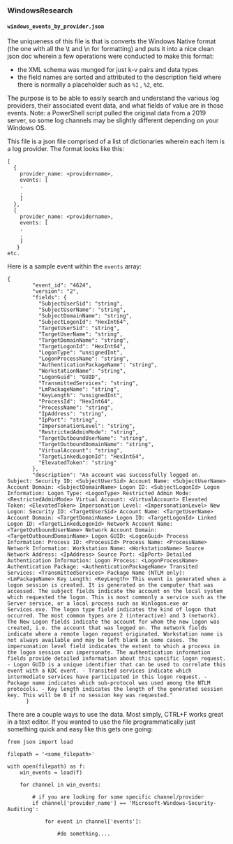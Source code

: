 ### WindowsResearch

#### `windows_events_by_provider.json`
The uniqueness of this file is that is converts the Windows Native format (the one with all the \t and \n for formatting) and puts it into a nice clean json doc wherein a few operations were conducted to make this format:
- the XML schema was munged for just k-v pairs and data types
- the field names are sorted and attributed to the description field where there is normally a placeholder such as `%1` , `%2`, etc.

The purpose is to be able to easily search and understand the various log providers, their associated event data, and what fields of value are in those events. Note: a PowerShell script pulled the original data from a 2019 server, so some log channels may be slightly different depending on your Windows OS.

This file is a json file comprised of a list of dictionaries wherein each item is a log provider. The format looks like this:

```
[
  {
    provider_name: <providername>,
    events: [
    .
    .
    ]
  },
  {
    provider_name: <providername>,
    events: [
    .
    .
    ]
   }
etc.
```
Here is a sample event within the `events` array:
```
{
        "event_id": "4624",
        "version": "2",
        "fields": {
          "SubjectUserSid": "string",
          "SubjectUserName": "string",
          "SubjectDomainName": "string",
          "SubjectLogonId": "HexInt64",
          "TargetUserSid": "string",
          "TargetUserName": "string",
          "TargetDomainName": "string",
          "TargetLogonId": "HexInt64",
          "LogonType": "unsignedInt",
          "LogonProcessName": "string",
          "AuthenticationPackageName": "string",
          "WorkstationName": "string",
          "LogonGuid": "GUID",
          "TransmittedServices": "string",
          "LmPackageName": "string",
          "KeyLength": "unsignedInt",
          "ProcessId": "HexInt64",
          "ProcessName": "string",
          "IpAddress": "string",
          "IpPort": "string",
          "ImpersonationLevel": "string",
          "RestrictedAdminMode": "string",
          "TargetOutboundUserName": "string",
          "TargetOutboundDomainName": "string",
          "VirtualAccount": "string",
          "TargetLinkedLogonId": "HexInt64",
          "ElevatedToken": "string"
        },
        "description": "An account was successfully logged on. Subject: Security ID: <SubjectUserSid> Account Name: <SubjectUserName> Account Domain: <SubjectDomainName> Logon ID: <SubjectLogonId> Logon Information: Logon Type: <LogonType> Restricted Admin Mode: <RestrictedAdminMode> Virtual Account: <VirtualAccount> Elevated Token: <ElevatedToken> Impersonation Level: <ImpersonationLevel> New Logon: Security ID: <TargetUserSid> Account Name: <TargetUserName> Account Domain: <TargetDomainName> Logon ID: <TargetLogonId> Linked Logon ID: <TargetLinkedLogonId> Network Account Name: <TargetOutboundUserName> Network Account Domain: <TargetOutboundDomainName> Logon GUID: <LogonGuid> Process Information: Process ID: <ProcessId> Process Name: <ProcessName> Network Information: Workstation Name: <WorkstationName> Source Network Address: <IpAddress> Source Port: <IpPort> Detailed Authentication Information: Logon Process: <LogonProcessName> Authentication Package: <AuthenticationPackageName> Transited Services: <TransmittedServices> Package Name (NTLM only): <LmPackageName> Key Length: <KeyLength> This event is generated when a logon session is created. It is generated on the computer that was accessed. The subject fields indicate the account on the local system which requested the logon. This is most commonly a service such as the Server service, or a local process such as Winlogon.exe or Services.exe. The logon type field indicates the kind of logon that occurred. The most common types are 2 (interactive) and 3 (network). The New Logon fields indicate the account for whom the new logon was created, i.e. the account that was logged on. The network fields indicate where a remote logon request originated. Workstation name is not always available and may be left blank in some cases. The impersonation level field indicates the extent to which a process in the logon session can impersonate. The authentication information fields provide detailed information about this specific logon request. - Logon GUID is a unique identifier that can be used to correlate this event with a KDC event. - Transited services indicate which intermediate services have participated in this logon request. - Package name indicates which sub-protocol was used among the NTLM protocols. - Key length indicates the length of the generated session key. This will be 0 if no session key was requested."
      }
```

There are a couple ways to use the data. Most simply, CTRL+F works great in a text editor. If you wanted to use the file programmatically just something quick and easy like this gets one going:

```
from json import load

filepath = '<some_filepath>'

with open(filepath) as f:
    win_events = load(f)

    for channel in win_events:

        # if you are looking for some specific channel/provider
        if channel['provider_name'] == 'Microsoft-Windows-Security-Auditing':

            for event in channel['events']:
            
                #do something....
```
